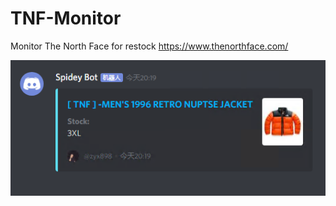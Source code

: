 # TNF-Monitor
Monitor The North Face for restock
 https://www.thenorthface.com/

<img src='tnf.png'>
